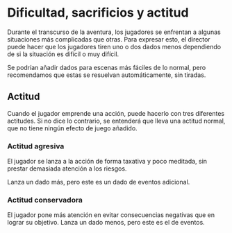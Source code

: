 # Dificultad, sacrificios y actitud

Durante el transcurso de la aventura, los jugadores se enfrentan a algunas situaciones más complicadas que otras. Para expresar esto, el director puede hacer que los jugadores tiren uno o dos dados menos dependiendo de si la situación es difícil o muy difícil.



Se podrían añadir dados para escenas más fáciles de lo normal, pero recomendamos que estas se resuelvan automáticamente, sin tiradas.

## Actitud

Cuando el jugador emprende una acción, puede hacerlo con tres diferentes actitudes. Si no dice lo contrario, se entenderá que lleva una actitud normal, que no tiene ningún efecto de juego añadido.

### Actitud agresiva

El jugador se lanza a la acción de forma taxativa y poco meditada, sin prestar demasiada atención a los riesgos.

Lanza un dado más, pero este es un dado de eventos adicional.

### Actitud conservadora

El jugador pone más atención en evitar consecuencias negativas que en lograr su objetivo. Lanza un dado menos, pero este es el de eventos.
